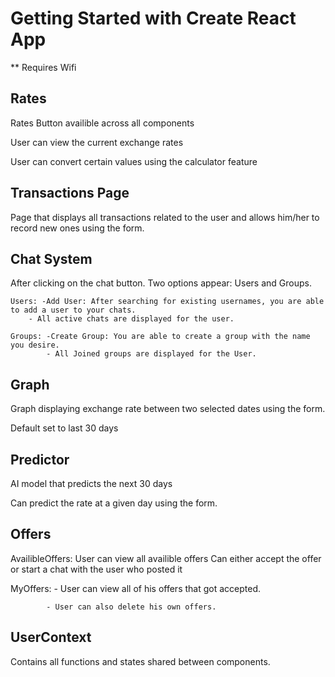 # Getting Started with Create React App



** Requires Wifi 



## Rates


Rates Button availible across all components 

User can view the current exchange rates

User can convert certain values using the calculator feature


## Transactions Page

Page that displays all transactions related to the user and allows him/her to record new ones using the form.



## Chat System


After clicking on the chat button. Two options appear: Users and Groups.


    Users: -Add User: After searching for existing usernames, you are able to add a user to your chats.
        - All active chats are displayed for the user.

    Groups: -Create Group: You are able to create a group with the name you desire.
            - All Joined groups are displayed for the User.



## Graph

Graph displaying exchange rate between two selected dates using the form.

Default set to last 30 days



## Predictor


AI model that predicts the next 30 days

Can predict the rate at a given day using the form.


## Offers

 AvailibleOffers: User can view all availible offers
                  Can either accept the offer or start a chat with the user who posted it


 MyOffers:  - User can view all of his offers that got accepted.

            - User can also delete his own offers.




## UserContext

Contains all functions and states shared between components.

